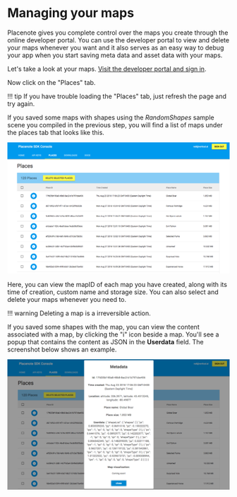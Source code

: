 # Managing your maps

Placenote gives you complete control over the maps you create through the online developer portal. You can use the developer portal to view and delete your maps whenever you want and it also serves as an easy way to debug your app when you start saving meta data and asset data with your maps.

Let's take a look at your maps. <a href="https://developer.placenote.com" target="_blank">Visit the developer portal and sign in</a>.

Now click on the "Places" tab.

!!! tip
    If you have trouble loading the "Places" tab, just refresh the page and try again.

If you saved some maps with shapes using the *RandomShapes* sample scene you compiled in the previous step, you will find a list of maps under the places tab that looks like this.

![List of maps](../img/unity/manage-maps-1.png)

Here, you can view the mapID of each map you have created, along with its time of creation, custom name and storage size. You can also select and delete your maps whenever you need to.

!!! warning
    Deleting a map is a irreversible action.

If you saved some shapes with the map, you can view the content associated with a map, by clicking the "i" icon beside a map. You'll see a popup that contains the content as JSON in the **Userdata** field. The screenshot below shows an example.

![Map Meta Data and Assets](../img/unity/manage-maps-2.png)
